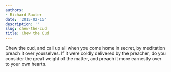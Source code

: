 ```yaml
---
authors:
- Richard Baxter
date: '2015-02-15'
description: ''
slug: chew-the-cud
title: Chew the Cud
---
```

Chew the cud, and call up all when you come home in secret, by meditation preach it over yourselves. If it were coldly delivered by the preacher, do you consider the great weight of the matter, and preach it more earnestly over to your own hearts.



